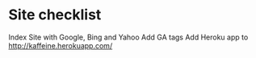 # Site checklist

Index Site with Google, Bing and Yahoo
Add GA tags
Add Heroku app to http://kaffeine.herokuapp.com/
